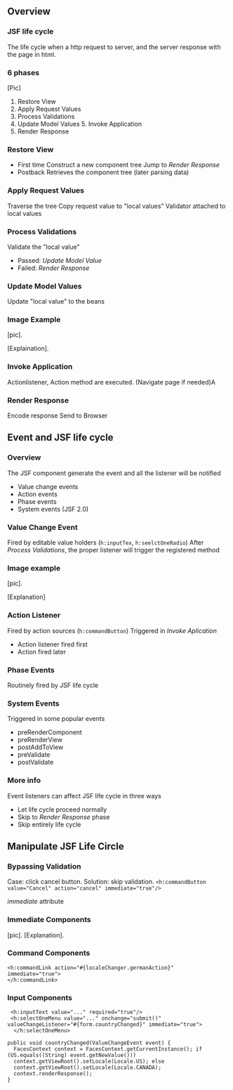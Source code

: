 ## Overview

### JSF life cycle
The life cycle when a http request to server, and the server response with the page in html.

### 6 phases
[Pic]


1. Restore View
2. Apply Request Values
3. Process Validations
4. Update Model Values 5. Invoke Application
6. Render Response

### Restore View

* First time
  Construct a new component tree
  Jump to *Render Response*
* Postback
  Retrieves the component tree (later parsing data)

### Apply Request Values
  Traverse the tree
  Copy request value to "local values"
  Validator attached to local values

### Process Validations
  Validate the "local value"
  * Passed: *Update Model Value*
  * Failed: *Render Response*

### Update Model Values
  Update "local value" to the beans

### Image Example
[pic].


[Explaination].

### Invoke Application
  Actionlistener, Action method are executed.
  (Navigate page if needed)A

### Render Response
  Encode response
  Send to Browser

## Event and JSF life cycle

### Overview
The JSF component generate the event and all the listener will be notified
* Value change events
* Action events
* Phase events
* System events (JSF 2.0)
### Value Change Event
  Fired by editable value holders (`h:inputTex`, `h:seelctOneRadio`)
  After *Process Validations*, the proper listener will trigger the  registered method

### Image example
[pic].


[Explanation]

### Action Listener
  Fired by action sources (`h:commandButton`)
  Triggered in *Invoke Aplication*
  * Action listener fired first
  * Action fired later

### Phase Events
  Routinely fired by JSF life cycle

### System Events
  Triggered in some popular events
  * preRenderComponent
  * preRenderView
  * postAddToView
  * preValidate
  * postValidate

### More info
Event listeners can affect JSF life cycle in three ways
* Let life cycle proceed normally
* Skip to *Render Response* phase
* Skip entirely life cycle

## Manipulate JSF Life Circle

### Bypassing Validation
Case: click cancel button.
Solution: skip validation.
`<h:commandButton value="Cancel" action="cancel" immediate="true"/>`


*immediate* attribute

### Immediate Components
[pic].
[Explanation].


### Command Components
```
<h:commandLink action="#{localeChanger.germanAction}" immediate="true">
</h:commandLink>

```

### Input Components
```
 <h:inputText value="..." required="true"/>
 <h:selectOneMenu value="..." onchange="submit()" valueChangeListener="#{form.countryChanged}" immediate="true">
  </h:selectOneMenu>
```

```
public void countryChanged(ValueChangeEvent event) {
  FacesContext context = FacesContext.getCurrentInstance(); if (US.equals((String) event.getNewValue()))
  context.getViewRoot().setLocale(Locale.US); else
  context.getViewRoot().setLocale(Locale.CANADA);
  context.renderResponse();
}
```








